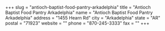 +++
slug = "antioch-baptist-food-pantry-arkadelphia"
title = "Antioch Baptist Food Pantry Arkadelphia"
name = "Antioch Baptist Food Pantry Arkadelphia"
address = "1455 Hearn Rd"
city = "Arkadelphia"
state = "AR"
postal = "71923"
website = ""
phone = "870-245-3333"
fax = ""
+++
